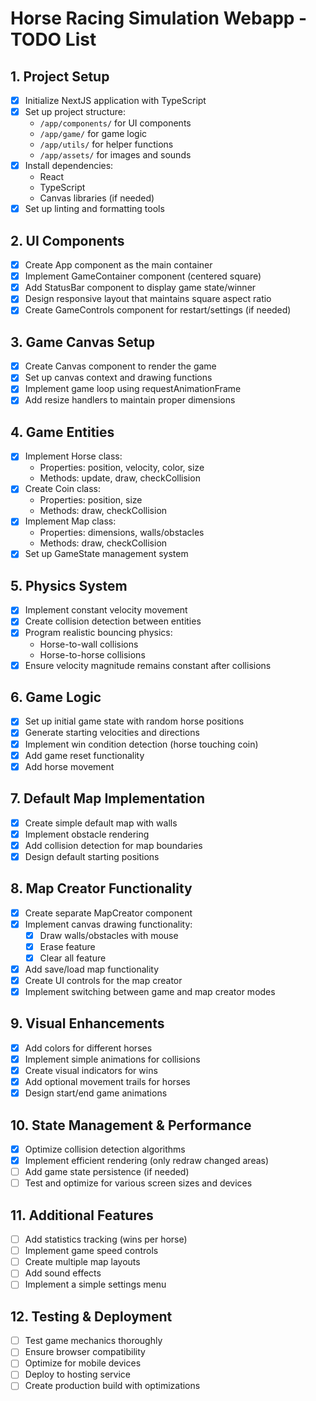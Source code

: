 # Horse Racing Simulation Webapp - TODO List

## 1. Project Setup
- [X] Initialize NextJS application with TypeScript
- [X] Set up project structure:
  - `/app/components/` for UI components
  - `/app/game/` for game logic
  - `/app/utils/` for helper functions
  - `/app/assets/` for images and sounds
- [X] Install dependencies:
  - React
  - TypeScript
  - Canvas libraries (if needed)
- [X] Set up linting and formatting tools

## 2. UI Components
- [X] Create App component as the main container
- [X] Implement GameContainer component (centered square)
- [X] Add StatusBar component to display game state/winner
- [X] Design responsive layout that maintains square aspect ratio
- [X] Create GameControls component for restart/settings (if needed)

## 3. Game Canvas Setup
- [X] Create Canvas component to render the game
- [X] Set up canvas context and drawing functions
- [X] Implement game loop using requestAnimationFrame
- [X] Add resize handlers to maintain proper dimensions

## 4. Game Entities
- [X] Implement Horse class:
  - Properties: position, velocity, color, size
  - Methods: update, draw, checkCollision
- [X] Create Coin class:
  - Properties: position, size
  - Methods: draw, checkCollision
- [X] Implement Map class:
  - Properties: dimensions, walls/obstacles
  - Methods: draw, checkCollision
- [X] Set up GameState management system

## 5. Physics System
- [X] Implement constant velocity movement
- [X] Create collision detection between entities
- [X] Program realistic bouncing physics:
  - Horse-to-wall collisions
  - Horse-to-horse collisions
- [X] Ensure velocity magnitude remains constant after collisions

## 6. Game Logic
- [X] Set up initial game state with random horse positions
- [X] Generate starting velocities and directions
- [X] Implement win condition detection (horse touching coin)
- [X] Add game reset functionality
- [X] Add horse movement

## 7. Default Map Implementation
- [X] Create simple default map with walls
- [X] Implement obstacle rendering
- [X] Add collision detection for map boundaries
- [X] Design default starting positions

## 8. Map Creator Functionality
- [X] Create separate MapCreator component
- [X] Implement canvas drawing functionality:
  - [X] Draw walls/obstacles with mouse
  - [X] Erase feature
  - [X] Clear all feature
- [X] Add save/load map functionality
- [X] Create UI controls for the map creator
- [X] Implement switching between game and map creator modes

## 9. Visual Enhancements
- [X] Add colors for different horses
- [X] Implement simple animations for collisions
- [X] Create visual indicators for wins
- [X] Add optional movement trails for horses
- [X] Design start/end game animations

## 10. State Management & Performance
- [X] Optimize collision detection algorithms
- [X] Implement efficient rendering (only redraw changed areas)
- [ ] Add game state persistence (if needed)
- [ ] Test and optimize for various screen sizes and devices

## 11. Additional Features
- [ ] Add statistics tracking (wins per horse)
- [ ] Implement game speed controls
- [ ] Create multiple map layouts
- [ ] Add sound effects
- [ ] Implement a simple settings menu

## 12. Testing & Deployment
- [ ] Test game mechanics thoroughly
- [ ] Ensure browser compatibility
- [ ] Optimize for mobile devices
- [ ] Deploy to hosting service
- [ ] Create production build with optimizations